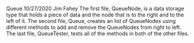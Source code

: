 Queue
10/27/2020
Jim Fahey
The first file, QueueNode, is a data storage type that holds a piece of data and the node that is to the right and to the left of it. The second file, Queue, creates an list of QueueNodes using different methods to add and remove the QueueNodes from right to left. The last file, QueueTester, tests all of the methods in both of the other files.
